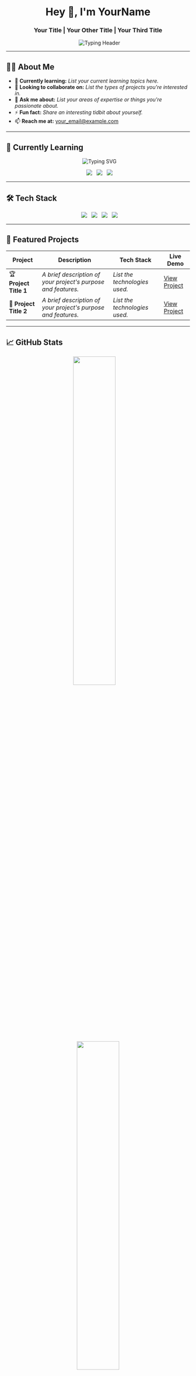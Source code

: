 <h1 align="center">Hey 👋, I'm YourName</h1>
<h3 align="center">Your Title | Your Other Title | Your Third Title</h3>

<p align="center">
  <img src="https://readme-typing-svg.herokuapp.com?font=Fira+Code&size=22&duration=2000&pause=1000&center=true&vCenter=true&width=500&lines=Your+First+Catchy+Phrase;Your+Second+Catchy+Phrase;Your+Third+Catchy+Phrase" alt="Typing Header" />
</p>

---

## 🧑‍💻 About Me

- 🌱 **Currently learning:** *List your current learning topics here.*
- 👯 **Looking to collaborate on:** *List the types of projects you're interested in.*
- 💬 **Ask me about:** *List your areas of expertise or things you're passionate about.*
- ⚡ **Fun fact:** *Share an interesting tidbit about yourself.*
- 📫 **Reach me at:** your_email@example.com

---

## 🚀 Currently Learning

<p align="center">
  <img src="https://readme-typing-svg.herokuapp.com?font=Fira+Code&size=22&duration=2000&pause=1000&center=true&vCenter=true&width=500&lines=Currently+Learning..." alt="Typing SVG" />
</p>

<p align="center">
  <img src="https://img.shields.io/badge/Skill1-YourColor?style=for-the-badge&logo=YourLogo&logoColor=white" />
  <img src="https://img.shields.io/badge/Skill2-YourColor?style=for-the-badge&logo=YourLogo&logoColor=white" />
  <img src="https://img.shields.io/badge/Skill3-YourColor?style=for-the-badge&logo=YourLogo&logoColor=white" />
</p>

---

## 🛠️ Tech Stack

<p align="center">
  <img src="https://img.shields.io/badge/HTML5-E34F26?style=for-the-badge&logo=html5&logoColor=white" />
  <img src="https://img.shields.io/badge/CSS3-1572B6?style=for-the-badge&logo=css3&logoColor=white" />
  <img src="https://img.shields.io/badge/JavaScript-F7DF1E?style=for-the-badge&logo=javascript&logoColor=black" />
  <img src="https://img.shields.io/badge/YourTech-YourColor?style=for-the-badge&logo=YourLogo&logoColor=white" />
</p>

---

## 📌 Featured Projects

| Project | Description | Tech Stack | Live Demo |
|---------|-------------|------------|-----------|
| 🏆 **Project Title 1** | *A brief description of your project's purpose and features.* | *List the technologies used.* | [View Project](link-to-your-project-demo) |
| 🚀 **Project Title 2** | *A brief description of your project's purpose and features.* | *List the technologies used.* | [View Project](link-to-your-project-demo) |

---

## 📈 GitHub Stats

<p align="center">
  <img src="https://github-readme-stats.vercel.app/api?username=YourUsername&show_icons=true&theme=radical&hide_border=true" width="48%" />
  &nbsp;&nbsp;
  <img src="https://github-readme-stats.vercel.app/api/top-langs/?username=YourUsername&layout=compact&theme=radical&hide_border=true" width="48%" />
</p>
<p align="center">
  <img src="https://github-readme-streak-stats.herokuapp.com/?user=YourUsername&theme=radical&hide_border=true" />
</p>
<p align="center"> <img src="https://github-readme-activity-graph.vercel.app/graph?username=YourUsername&theme=rogue&area=true&hide_border=true" /> </p>

---

## 🔗 Connect with Me

<p align="center">
  <a href="mailto:your_email@example.com"><img src="https://img.shields.io/badge/Gmail-D14836?style=for-the-badge&logo=gmail&logoColor=white" /></a>
  <a href="https://www.linkedin.com/in/your_linkedin_profile"><img src="https://img.shields.io/badge/LinkedIn-0077B5?style=for-the-badge&logo=linkedin&logoColor=white" /></a>
</p>

---

<p align="center">
  <img src="https://media.giphy.com/media/v1.Y2lkPTc5MGI3NjExdHJhbWJvbnktc3Rvcnkta2V5Ym9hcmQtdHJhbnNpdGlvbnMtYmV0d2Vlbi1mcmFtZXMtYmFuYW5hL3hrbXBrd3lqdzR5Y3RuMXVwdnpvdXR5aDI2bSZlcD12MV9naWZzX3NlYXJjaCZjdD1n/xkmpr6uovk5yctn1upvzoutyh262/giphy.gif" width="300" />
</p>

<p align="center"><i>Thanks for visiting my profile! Feel free to connect or star a project 🌟</i></p>
